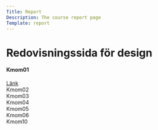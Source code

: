 ```yaml
---
Title: Report
Description: The course report page
Template: report
---
```


Redovisningssida för design
==================

<div class="kmom-box">
<h4>Kmom01</h4>
<a href="report/kmom01">Länk</a>
</div>

<div class="kmom-box">
Kmom02
</div>

<div class="kmom-box">
Kmom03
</div>

<div class="kmom-box">
Kmom04
</div>

<div class="kmom-box">
Kmom05
</div>

<div class="kmom-box">
Kmom06
</div>

<div class="kmom-box project">
Kmom10
</div>
